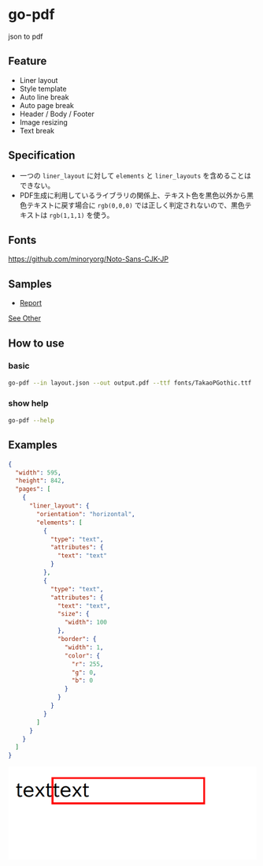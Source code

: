 # go-pdf

json to pdf

## Feature

* Liner layout
* Style template
* Auto line break
* Auto page break
* Header / Body / Footer
* Image resizing
* Text break

## Specification

* 一つの `liner_layout` に対して `elements` と `liner_layouts` を含めることはできない。
* PDF生成に利用しているライブラリの関係上、テキスト色を黒色以外から黒色テキストに戻す場合に `rgb(0,0,0)` では正しく判定されないので、黒色テキストは `rgb(1,1,1)` を使う。

## Fonts

https://github.com/minoryorg/Noto-Sans-CJK-JP

## Samples

* [Report](./samples/sample-report/output.pdf)

[See Other](./samples/)

## How to use

### basic

```bash
go-pdf --in layout.json --out output.pdf --ttf fonts/TakaoPGothic.ttf

```

### show help

```bash
go-pdf --help
```

## Examples

```json
{
  "width": 595,
  "height": 842,
  "pages": [
    {
      "liner_layout": {
        "orientation": "horizontal",
        "elements": [
          {
            "type": "text",
            "attributes": {
              "text": "text"
            }
          },
          {
            "type": "text",
            "attributes": {
              "text": "text",
              "size": {
                "width": 100
              },
              "border": {
                "width": 1,
                "color": {
                  "r": 255,
                  "g": 0,
                  "b": 0
                }
              }
            }
          }
        ]
      }
    }
  ]
}
```

![example1](./example1.png) 
